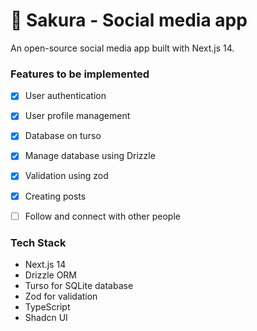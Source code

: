 # 🌸 Sakura - Social media app

An open-source social media app built with Next.js 14.

### Features to be implemented

- [x] User authentication
- [x] User profile management
- [x] Database on turso
- [x] Manage database using Drizzle
- [x] Validation using zod
- [x] Creating posts
- [ ] Follow and connect with other people


### Tech Stack
- Next.js 14
- Drizzle ORM
- Turso for SQLite database
- Zod for validation
- TypeScript
- Shadcn UI

